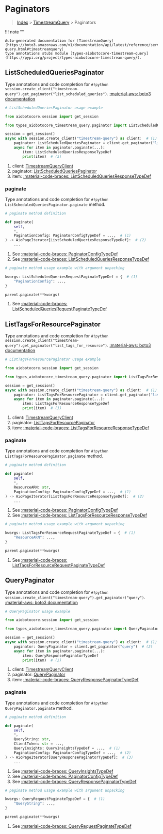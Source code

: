 # Paginators

> [Index](../README.md) > [TimestreamQuery](./README.md) > Paginators

!!! note ""

    Auto-generated documentation for [TimestreamQuery](https://boto3.amazonaws.com/v1/documentation/api/latest/reference/services/timestream-query.html#timestreamquery)
    type annotations stubs module [types-aiobotocore-timestream-query](https://pypi.org/project/types-aiobotocore-timestream-query/).

## ListScheduledQueriesPaginator

Type annotations and code completion for `#!python session.create_client("timestream-query").get_paginator("list_scheduled_queries")`.
[:material-aws: boto3 documentation](https://boto3.amazonaws.com/v1/documentation/api/latest/reference/services/timestream-query/paginator/ListScheduledQueries.html#TimestreamQuery.Paginator.ListScheduledQueries)

```python
# ListScheduledQueriesPaginator usage example

from aiobotocore.session import get_session

from types_aiobotocore_timestream_query.paginator import ListScheduledQueriesPaginator

session = get_session()
async with session.create_client("timestream-query") as client:  # (1)
    paginator: ListScheduledQueriesPaginator = client.get_paginator("list_scheduled_queries")  # (2)
    async for item in paginator.paginate(...):
        item: ListScheduledQueriesResponseTypeDef
        print(item)  # (3)
```

1. client: [TimestreamQueryClient](./client.md)
2. paginator: [ListScheduledQueriesPaginator](./paginators.md#listscheduledqueriespaginator)
3. item: [:material-code-braces: ListScheduledQueriesResponseTypeDef](./type_defs.md#listscheduledqueriesresponsetypedef) 


### paginate

Type annotations and code completion for `#!python ListScheduledQueriesPaginator.paginate` method.

```python
# paginate method definition

def paginate(
    self,
    *,
    PaginationConfig: PaginatorConfigTypeDef = ...,  # (1)
) -> AioPageIterator[ListScheduledQueriesResponseTypeDef]:  # (2)
    ...
```

1. See [:material-code-braces: PaginatorConfigTypeDef](./type_defs.md#paginatorconfigtypedef) 
2. See [:material-code-braces: ListScheduledQueriesResponseTypeDef](./type_defs.md#listscheduledqueriesresponsetypedef) 


```python
# paginate method usage example with argument unpacking

kwargs: ListScheduledQueriesRequestPaginateTypeDef = {  # (1)
    "PaginationConfig": ...,
}

parent.paginate(**kwargs)
```

1. See [:material-code-braces: ListScheduledQueriesRequestPaginateTypeDef](./type_defs.md#listscheduledqueriesrequestpaginatetypedef) 
## ListTagsForResourcePaginator

Type annotations and code completion for `#!python session.create_client("timestream-query").get_paginator("list_tags_for_resource")`.
[:material-aws: boto3 documentation](https://boto3.amazonaws.com/v1/documentation/api/latest/reference/services/timestream-query/paginator/ListTagsForResource.html#TimestreamQuery.Paginator.ListTagsForResource)

```python
# ListTagsForResourcePaginator usage example

from aiobotocore.session import get_session

from types_aiobotocore_timestream_query.paginator import ListTagsForResourcePaginator

session = get_session()
async with session.create_client("timestream-query") as client:  # (1)
    paginator: ListTagsForResourcePaginator = client.get_paginator("list_tags_for_resource")  # (2)
    async for item in paginator.paginate(...):
        item: ListTagsForResourceResponseTypeDef
        print(item)  # (3)
```

1. client: [TimestreamQueryClient](./client.md)
2. paginator: [ListTagsForResourcePaginator](./paginators.md#listtagsforresourcepaginator)
3. item: [:material-code-braces: ListTagsForResourceResponseTypeDef](./type_defs.md#listtagsforresourceresponsetypedef) 


### paginate

Type annotations and code completion for `#!python ListTagsForResourcePaginator.paginate` method.

```python
# paginate method definition

def paginate(
    self,
    *,
    ResourceARN: str,
    PaginationConfig: PaginatorConfigTypeDef = ...,  # (1)
) -> AioPageIterator[ListTagsForResourceResponseTypeDef]:  # (2)
    ...
```

1. See [:material-code-braces: PaginatorConfigTypeDef](./type_defs.md#paginatorconfigtypedef) 
2. See [:material-code-braces: ListTagsForResourceResponseTypeDef](./type_defs.md#listtagsforresourceresponsetypedef) 


```python
# paginate method usage example with argument unpacking

kwargs: ListTagsForResourceRequestPaginateTypeDef = {  # (1)
    "ResourceARN": ...,
}

parent.paginate(**kwargs)
```

1. See [:material-code-braces: ListTagsForResourceRequestPaginateTypeDef](./type_defs.md#listtagsforresourcerequestpaginatetypedef) 
## QueryPaginator

Type annotations and code completion for `#!python session.create_client("timestream-query").get_paginator("query")`.
[:material-aws: boto3 documentation](https://boto3.amazonaws.com/v1/documentation/api/latest/reference/services/timestream-query/paginator/Query.html#TimestreamQuery.Paginator.Query)

```python
# QueryPaginator usage example

from aiobotocore.session import get_session

from types_aiobotocore_timestream_query.paginator import QueryPaginator

session = get_session()
async with session.create_client("timestream-query") as client:  # (1)
    paginator: QueryPaginator = client.get_paginator("query")  # (2)
    async for item in paginator.paginate(...):
        item: QueryResponsePaginatorTypeDef
        print(item)  # (3)
```

1. client: [TimestreamQueryClient](./client.md)
2. paginator: [QueryPaginator](./paginators.md#querypaginator)
3. item: [:material-code-braces: QueryResponsePaginatorTypeDef](./type_defs.md#queryresponsepaginatortypedef) 


### paginate

Type annotations and code completion for `#!python QueryPaginator.paginate` method.

```python
# paginate method definition

def paginate(
    self,
    *,
    QueryString: str,
    ClientToken: str = ...,
    QueryInsights: QueryInsightsTypeDef = ...,  # (1)
    PaginationConfig: PaginatorConfigTypeDef = ...,  # (2)
) -> AioPageIterator[QueryResponsePaginatorTypeDef]:  # (3)
    ...
```

1. See [:material-code-braces: QueryInsightsTypeDef](./type_defs.md#queryinsightstypedef) 
2. See [:material-code-braces: PaginatorConfigTypeDef](./type_defs.md#paginatorconfigtypedef) 
3. See [:material-code-braces: QueryResponsePaginatorTypeDef](./type_defs.md#queryresponsepaginatortypedef) 


```python
# paginate method usage example with argument unpacking

kwargs: QueryRequestPaginateTypeDef = {  # (1)
    "QueryString": ...,
}

parent.paginate(**kwargs)
```

1. See [:material-code-braces: QueryRequestPaginateTypeDef](./type_defs.md#queryrequestpaginatetypedef) 
